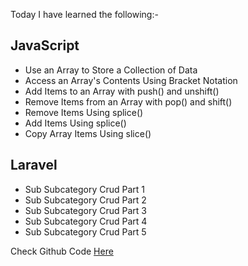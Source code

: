 Today I have learned the following:-

## JavaScript 
- Use an Array to Store a Collection of Data
- Access an Array's Contents Using Bracket Notation
- Add Items to an Array with push() and unshift()
- Remove Items from an Array with pop() and shift()
- Remove Items Using splice()
- Add Items Using splice()
- Copy Array Items Using slice()

## Laravel
- Sub Subcategory Crud Part 1
- Sub Subcategory Crud Part 2
- Sub Subcategory Crud Part 3
- Sub Subcategory Crud Part 4
- Sub Subcategory Crud Part 5

Check Github Code [Here](https://github.com/Vishal-sarkar/Advanced-Ecommerce-Website/commit/851673b3505e9f12c2243c07b78fc88abc1841a3)
